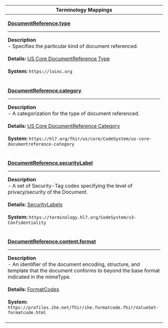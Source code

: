 |Terminology Mappings|
|---|
|<p>**[DocumentReference.type](https://hl7.org/fhir/r4/documentreference-definitions.html#DocumentReference.type)**<hr>**Description**<br>- Specifies the particular kind of document referenced.<br><br>**Details:** [US Core DocumentReference Type](https://hl7.org/fhir/us/core/ValueSet/us-core-documentreference-type)<br><br>**System:** `https://loinc.org`<br><br>|
|<p>**[DocumentReference.category](https://www.hl7.org/fhir/documentreference-definitions.html#DocumentReference.category)**<hr>**Description**<br>- A categorization for the type of document referenced.<br><br>**Details:** [US Core DocumentReference Category](https://hl7.org/fhir/us/core/ValueSet/us-core-documentreference-category)<br><br>**System:** `https://hl7.org/fhir/us/core/CodeSystem/us-core-documentreference-category`<br><br>|
|<p>**[DocumentReference.securityLabel](https://www.hl7.org/fhir/documentreference-definitions.html#DocumentReference.securityLabel)**<hr>**Description**<br>- A set of Security-Tag codes specifying the level of privacy/security of the Document.<br><br>**Details:** [SecurityLabels](https://hl7.org/fhir/R4/valueset-security-labels.html)<br><br>**System:** `https://terminology.hl7.org/CodeSystem/v3-Confidentiality`<br><br>|
|<p>**[DocumentReference.content.format](https://www.hl7.org/fhir/documentreference-definitions.html#DocumentReference.content.format)**<hr>**Description**<br>- An identifier of the document encoding, structure, and template that the document conforms to beyond the base format indicated in the mimeType.<br><br>**Details:** [FormatCodes](https://profiles.ihe.net/fhir/ihe.formatcode.fhir/ValueSet-formatcode.html)<br><br>**System:** `https://profiles.ihe.net/fhir/ihe.formatcode.fhir/ValueSet-formatcode.html`<br><br>|
